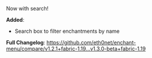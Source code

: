 Now with search!

**Added**:

- Search box to filter enchantments by name

**Full Changelog**: https://github.com/eth0net/enchant-menu/compare/v1.2.1+fabric-1.19...v1.3.0-beta+fabric-1.19
